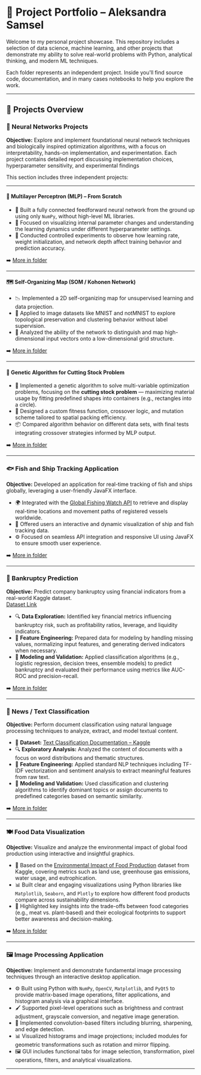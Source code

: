 # 💼 Project Portfolio – Aleksandra Samsel

Welcome to my personal project showcase. This repository includes a selection of data science, machine learning, and other projects that demonstrate my ability to solve real-world problems with Python, analytical thinking, and modern ML techniques.

Each folder represents an independent project. Inside you'll find source code, documentation, and in many cases notebooks to help you explore the work.

---

## 📂 Projects Overview

### 🧠 Neural Networks Projects
**Objective:** Explore and implement foundational neural network techniques and biologically inspired optimization algorithms, with a focus on interpretability, hands-on implementation, and experimentation. Each project contains detailed report discussing implementation choices, hyperparameter sensitivity, and experimental findings

This section includes three independent projects:

---

#### 🔬 Multilayer Perceptron (MLP) – From Scratch
- 👷 Built a fully connected feedforward neural network from the ground up using only `NumPy`, without high-level ML libraries.
- 🧠 Focused on visualizing internal parameter changes and understanding the learning dynamics under different hyperparameter settings.
- 🔄 Conducted controlled experiments to observe how learning rate, weight initialization, and network depth affect training behavior and prediction accuracy.

➡️ [More in folder](./neural%20networks/multilayer%20perceptron)

---

#### 🗺️ Self-Organizing Map (SOM / Kohonen Network)
- 📉 Implemented a 2D self-organizing map for unsupervised learning and data projection.
- 🧪 Applied to image datasets like MNIST and notMNIST to explore topological preservation and clustering behavior without label supervision.
- 🧭 Analyzed the ability of the network to distinguish and map high-dimensional input vectors onto a low-dimensional grid structure.

➡️ [More in folder](./neural%20networks/self-organizing%20map)

---

#### 🧬 Genetic Algorithm for Cutting Stock Problem
- 🔁 Implemented a genetic algorithm to solve multi-variable optimization problems, focusing on the **cutting stock problem** — maximizing material usage by fitting predefined shapes into containers (e.g., rectangles into a circle).
- 🧪 Designed a custom fitness function, crossover logic, and mutation scheme tailored to spatial packing efficiency.
- 📦 Compared algorithm behavior on different data sets, with final tests integrating crossover strategies informed by MLP output.

➡️ [More in folder](./neural%20networks/genetic%20algorithm)

---

### 🐟 Fish and Ship Tracking Application
**Objective:** Developed an application for real-time tracking of fish and ships globally, leveraging a user-friendly JavaFX interface.

- 🌍 Integrated with the [Global Fishing Watch API](https://globalfishingwatch.org/our-apis/) to retrieve and display real-time locations and movement paths of registered vessels worldwide.
- 🧭 Offered users an interactive and dynamic visualization of ship and fish tracking data.
- ⚙️ Focused on seamless API integration and responsive UI using JavaFX to ensure smooth user experience.

➡️ [More in folder](./fish%20tracking%20app)

---

### 🏦 Bankruptcy Prediction
**Objective:** Predict company bankruptcy using financial indicators from a real-world Kaggle dataset.  
[Dataset Link](https://www.kaggle.com/datasets/fedesoriano/company-bankruptcy-prediction)

- 🔍 **Data Exploration:** Identified key financial metrics influencing bankruptcy risk, such as profitability ratios, leverage, and liquidity indicators.
- 🧱 **Feature Engineering:** Prepared data for modeling by handling missing values, normalizing input features, and generating derived indicators when necessary.
- 🤖 **Modeling and Validation:** Applied classification algorithms (e.g., logistic regression, decision trees, ensemble models) to predict bankruptcy and evaluated their performance using metrics like AUC-ROC and precision-recall.

➡️ [More in folder](./bankruptcy%20prediction)

---

### 📰 News / Text Classification
**Objective:** Perform document classification using natural language processing techniques to analyze, extract, and model textual content.

- 🔗 **Dataset:** [Text Classification Documentation – Kaggle](https://www.kaggle.com/datasets/ramjaslangdi/text-classification-documentation)
- 🔍 **Exploratory Analysis:** Analyzed the content of documents with a focus on word distributions and thematic structures.
- 🧱 **Feature Engineering:** Applied standard NLP techniques including TF-IDF vectorization and sentiment analysis to extract meaningful features from raw text.
- 🧠 **Modeling and Validation:** Used classification and clustering algorithms to identify dominant topics or assign documents to predefined categories based on semantic similarity.

➡️ [More in folder](./news%20classification)

---

### 🍽️ Food Data Visualization
**Objective:** Visualize and analyze the environmental impact of global food production using interactive and insightful graphics.

- 🌱 Based on the [Environmental Impact of Food Production](https://www.kaggle.com/datasets/selfvivek/environment-impact-of-food-production/) dataset from Kaggle, covering metrics such as land use, greenhouse gas emissions, water usage, and eutrophication.
- 📊 Built clear and engaging visualizations using Python libraries like `Matplotlib`, `Seaborn`, and `Plotly` to explore how different food products compare across sustainability dimensions.
- 🎯 Highlighted key insights into the trade-offs between food categories (e.g., meat vs. plant-based) and their ecological footprints to support better awareness and decision-making.

➡️ [More in folder](./food%20data%20visualization)

---

### 🖼️ Image Processing Application
**Objective:** Implement and demonstrate fundamental image processing techniques through an interactive desktop application.

- ⚙️ Built using Python with `NumPy`, `OpenCV`, `Matplotlib`, and `PyQt5` to provide matrix-based image operations, filter applications, and histogram analysis via a graphical interface.
- 🖌️ Supported pixel-level operations such as brightness and contrast adjustment, grayscale conversion, and negative image generation.
- 🧠 Implemented convolution-based filters including blurring, sharpening, and edge detection.
- 📊 Visualized histograms and image projections; included modules for geometric transformations such as rotation and mirror flipping.
- 🖼️ GUI includes functional tabs for image selection, transformation, pixel operations, filters, and analytical visualizations.

---

